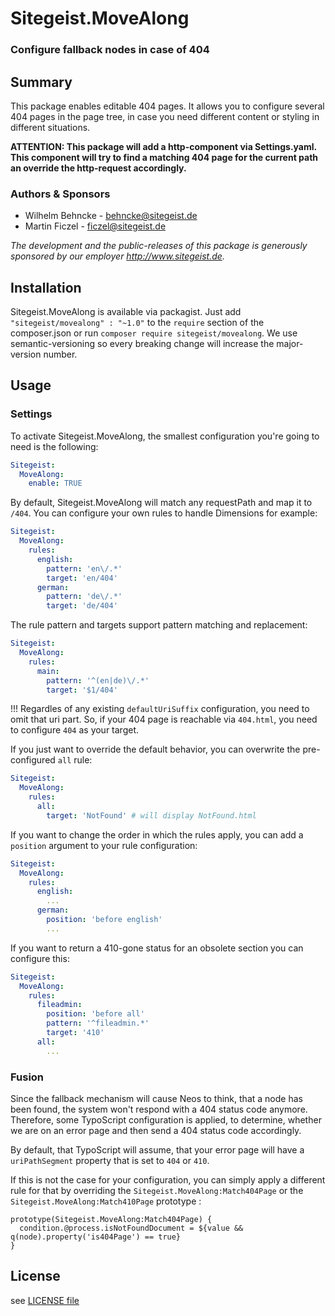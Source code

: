 # Sitegeist.MoveAlong
### Configure fallback nodes in case of 404

## Summary

This package enables editable 404 pages. It allows you to configure several 404 pages in the page tree, in case you need different content or styling in different situations. 

**ATTENTION: This package will add a http-component via Settings.yaml. This component will try to find a matching 404 page for the current path an override the http-request accordingly.** 

### Authors & Sponsors

* Wilhelm Behncke - behncke@sitegeist.de
* Martin Ficzel - ficzel@sitegeist.de

*The development and the public-releases of this package is generously sponsored by our employer http://www.sitegeist.de.*

## Installation

Sitegeist.MoveAlong is available via packagist. Just add `"sitegeist/movealong" : "~1.0"` to the `require` section of the composer.json or run `composer require sitegeist/movealong`. We use semantic-versioning so every breaking change will increase the major-version number.

## Usage

### Settings

To activate Sitegeist.MoveAlong, the smallest configuration you're going to need is the following:

```yaml
Sitegeist:
  MoveAlong:
    enable: TRUE
```

By default, Sitegeist.MoveAlong will match any requestPath and map it to `/404`. You can configure your own rules to handle Dimensions for example:

```yaml
Sitegeist:
  MoveAlong:
    rules:
      english:
        pattern: 'en\/.*'
        target: 'en/404'
      german:
        pattern: 'de\/.*'
        target: 'de/404'
```

The rule pattern and targets support pattern matching and replacement:

```yaml
Sitegeist:
  MoveAlong:
    rules:
      main:
        pattern: '^(en|de)\/.*'
        target: '$1/404'
```

!!! Regardles of any existing `defaultUriSuffix` configuration, you need to omit that uri part. So, if your 404 page is reachable via `404.html`, you need to configure `404` as your target.

If you just want to override the default behavior, you can overwrite the pre-configured `all` rule:

```yaml
Sitegeist:
  MoveAlong:
    rules:
      all:
        target: 'NotFound' # will display NotFound.html
```

If you want to change the order in which the rules apply, you can add a `position` argument to your rule configuration:

```yaml
Sitegeist:
  MoveAlong:
    rules:
      english:
        ...
      german:
        position: 'before english'
        ...
```

If you want to return a 410-gone status for an obsolete section you can configure this:

```yaml
Sitegeist:
  MoveAlong:
    rules:
      fileadmin:
        position: 'before all'
        pattern: '^fileadmin.*'
        target: '410'
      all:
        ...
```

### Fusion

Since the fallback mechanism will cause Neos to think, that a node has been found, the system won't respond with a 404 status code anymore. Therefore, some TypoScript configuration is applied, to determine, whether we are on an error page and then send a 404 status code accordingly.

By default, that TypoScript will assume, that your error page will have a `uriPathSegment` property that is set to `404` or `410`.

If this is not the case for your configuration, you can simply apply a different rule for that by overriding the `Sitegeist.MoveAlong:Match404Page` or the `Sitegeist.MoveAlong:Match410Page` prototype :

```fusion
prototype(Sitegeist.MoveAlong:Match404Page) {
  condition.@process.isNotFoundDocument = ${value && q(node).property('is404Page') == true}
}
```

## License

see [LICENSE file](LICENSE)

